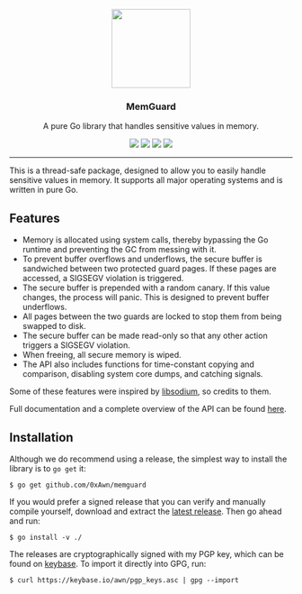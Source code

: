 <p align="center">
  <img src="https://cdn.rawgit.com/0xAwn/memguard/master/logo.svg" height="140" />
  <h3 align="center">MemGuard</h3>
  <p align="center">A pure Go library that handles sensitive values in memory.</p>
  <p align="center">
    <a href="https://travis-ci.org/0xAwn/memguard"><img src="https://travis-ci.org/0xAwn/memguard.svg?branch=master"></a>
    <a href="https://ci.appveyor.com/project/0xAwn/memguard/branch/master"><img src="https://ci.appveyor.com/api/projects/status/v00m88muvtr7k9p5/branch/master?svg=true"></a>
    <a href="https://godoc.org/github.com/0xAwn/memguard"><img src="https://godoc.org/github.com/0xAwn/memguard?status.svg"></a>
    <a href="https://goreportcard.com/report/github.com/0xAwn/memguard"><img src="https://goreportcard.com/badge/github.com/0xAwn/memguard"></a>
  </p>
</p>

---

This is a thread-safe package, designed to allow you to easily handle sensitive values in memory. It supports all major operating systems and is written in pure Go.

## Features

* Memory is allocated using system calls, thereby bypassing the Go runtime and preventing the GC from messing with it.
* To prevent buffer overflows and underflows, the secure buffer is sandwiched between two protected guard pages. If these pages are accessed, a SIGSEGV violation is triggered.
* The secure buffer is prepended with a random canary. If this value changes, the process will panic. This is designed to prevent buffer underflows.
* All pages between the two guards are locked to stop them from being swapped to disk.
* The secure buffer can be made read-only so that any other action triggers a SIGSEGV violation.
* When freeing, all secure memory is wiped.
* The API also includes functions for time-constant copying and comparison, disabling system core dumps, and catching signals.

Some of these features were inspired by [libsodium](https://github.com/jedisct1/libsodium), so credits to them.

Full documentation and a complete overview of the API can be found [here](https://godoc.org/github.com/0xAwn/memguard).

## Installation

Although we do recommend using a release, the simplest way to install the library is to `go get` it:

```
$ go get github.com/0xAwn/memguard
```

If you would prefer a signed release that you can verify and manually compile yourself, download and extract the [latest release](https://github.com/0xAwn/memguard/releases/latest). Then go ahead and run:

```
$ go install -v ./
```

The releases are cryptographically signed with my PGP key, which can be found on [keybase](https://keybase.io/awn). To import it directly into GPG, run:

```
$ curl https://keybase.io/awn/pgp_keys.asc | gpg --import
```
